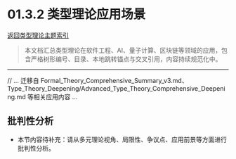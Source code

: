# 01.3.2 类型理论应用场景

[返回类型理论主题索引](README.md)

> 本文档汇总类型理论在软件工程、AI、量子计算、区块链等领域的应用，包含严格树形编号、目录、本地跳转锚点与交叉引用，内容持续规范化中。

---

// ... 迁移自 Formal_Theory_Comprehensive_Summary_v3.md、Type_Theory_Deepening/Advanced_Type_Theory_Comprehensive_Deepening.md 等相关应用内容 ...


## 批判性分析

- 本节内容待补充：请从多元理论视角、局限性、争议点、应用前景等方面进行批判性分析。
